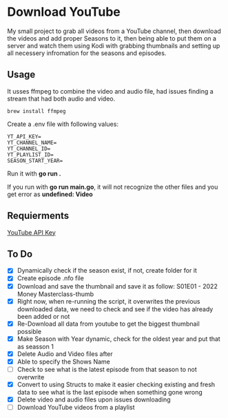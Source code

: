 # Download YouTube

My small project to grab all videos from a YouTube channel, then download the videos and add proper Seasons to it, then being able to put them on a server and watch them using Kodi with grabbing thumbnails and setting up all necessery infromation for the seasons and episodes.

## Usage

It usses ffmpeg to combine the video and audio file, had issues finding a stream that had both audio and video.

```
brew install ffmpeg
```

Create a .env file with following values:

```
YT_API_KEY=
YT_CHANNEL_NAME=
YT_CHANNEL_ID=
YT_PLAYLIST_ID=
SEASON_START_YEAR=
```

Run it with **go run .**

If you run with **go run main.go**, it will not recognize the other files and you get error as **undefined: Video**

## Requierments

[YouTube API Key](https://developers.google.com/youtube/v3/getting-started)

## To Do

- [x] Dynamically check if the season exist, if not, create folder for it
- [x] Create episode .nfo file
- [x] Download and save the thumbnail and save it as follow: S01E01 - 2022 Money Masterclass-thumb
- [x] Right now, when re-running the script, it overwrites the previous downloaded data, we need to check and see if the video has already been added or not
- [x] Re-Download all data from youtube to get the biggest thumbnail possible
- [x] Make Season with Year dynamic, check for the oldest year and put that as seasson 1
- [x] Delete Audio and Video files after
- [x] Able to specify the Shows Name
- [ ] Check to see what is the latest episode from that season to not overwrite
- [x] Convert to using Structs to make it easier checking existing and fresh data to see what is the last episode when something gone wrong
- [x] Delete video and audio files upon issues downloading
- [ ] Download YouTube videos from a playlist
